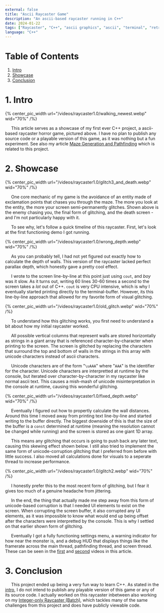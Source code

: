 ```yaml
---
external: false
title: "Ascii Raycaster Game"
description: "An ascii-based raycaster running in C++"
date: 2024-01-22
tags: ["Raycaster", "C++", "ascii graphics", "ascii", "terminal", "retro", "analog", "horror", "analog horror", "Glitching"]
language: "C++"
---
```


# Table of Contents
1. [Intro](#1.-intro)
2. [Showcase](#2.-showcase)
3. [Conclusion](#3.-conclusion)


# 1. Intro
{% center_pic_width url="/videos/raycaster1.0/walking_newest.webp" wid="70%" /%}

&nbsp;&nbsp;&nbsp;&nbsp;&nbsp;This article serves as a showcase of my first ever C++ project, a ascii-based raycaster horror game, pictured above. I have no plan to publish any source code or a playable version of this game, as it was nothing but a fun experiment. See also my article [Maze Generation and Pathfinding](/articles/mazegen) which is related to this project.

# 2. Showcase
{% center_pic_width url="/videos/raycaster1.0/glitch3_and_death.webp" wid="70%" /%}

&nbsp;&nbsp;&nbsp;&nbsp;&nbsp;One core mechanic of my game is the avoidance of an entity made of exclamation points that chases you through the maze. The more you look at the entity, the more your screen semi-permanently glitches. Shown above is the enemy chasing you, the final form of glitching, and the death screen - and I'm not particularly happy with it.

&nbsp;&nbsp;&nbsp;&nbsp;&nbsp;To see why, let's follow a quick timeline of this raycaster. First, let's look at the first functioning demo I got running.

{% center_pic_width url="/videos/raycaster1.0/wrong_depth.webp" wid="70%" /%}

&nbsp;&nbsp;&nbsp;&nbsp;&nbsp;As you can probably tell, I had not yet figured out exactly how to calculate the depth of walls. This version of the raycaster lacked perfect parallax depth, which honestly gave a pretty cool effect.

&nbsp;&nbsp;&nbsp;&nbsp;&nbsp;I wrote to the screen line-by-line at this point just using ```cout```, and *boy* was it slow. As it turns out, writing 60 lines 30-60 times a second to the screen takes a *lot* out of C++. ```cout``` is very CPU intensive, which is why I eventually started printing directly to the terminal-buffer. However, its this line-by-line approach that allowed for my favorite form of visual glitching.

{% center_pic_width url="/videos/raycaster1.0/old_glitch.webp" wid="70%" /%}

&nbsp;&nbsp;&nbsp;&nbsp;&nbsp;To understand how this glitching works, you first need to understand a bit about how my initial raycaster worked.

&nbsp;&nbsp;&nbsp;&nbsp;&nbsp;All possible vertical columns that represent walls are stored horizontally as strings in a giant array that is referenced character-by-character when printing to the screen. The screen is glitched by replacing the characters that surround the top and bottom of walls in the strings in this array with unicode characters instead of ascii characters.

&nbsp;&nbsp;&nbsp;&nbsp;&nbsp;Unicode characters are of the form "```\uAAA```" where "`AAA`" is the identifier for the character. Unicode characters are interpretted at runtime by the console, but iterated over character-by-character in my raycaster like normal ascii text. This causes a mish-mash of unicode misinterpretation in the console at runtime, causing this wonderful glitching.

{% center_pic_width url="/videos/raycaster1.0/fixed_depth.webp" wid="70%" /%}

&nbsp;&nbsp;&nbsp;&nbsp;&nbsp;Eventually I figured out how to propertly calculate the wall distances. Around this time I moved away from printing text line-by-line and started writing to the buffer directly. The biggest downside of this is that the size of the buffer is a ```const``` determined at runtime (meaning the resolution cannot be changed while running) and the screen is stored as one giant 1D array.

&nbsp;&nbsp;&nbsp;&nbsp;&nbsp;This means any glitching that occurs is going to push back any later text, causing this skewing effect shown below. I still also tried to implement the same form of unicode-corruption glitching that I preferred from before with little success. I also moved all calculations done for visuals to a seperate thread to increase performance.

{% center_pic_width url="/videos/raycaster1.0/glitch2.webp" wid="70%" /%}

&nbsp;&nbsp;&nbsp;&nbsp;&nbsp;I honestly prefer this to the most recent form of glitching, but I fear it gives too much of a genuine headache from jittering.

&nbsp;&nbsp;&nbsp;&nbsp;&nbsp;In the end, the thing that actually made me step away from this form of unicode-based corruption is that I needed UI elements to exist on the screen. When corrupting the screen buffer, it also corrupted any UI elements, as it was impossible to know what would end up being offset after the characters were interpretted by the console. This is why I settled on that earlier shown form of glitching.

&nbsp;&nbsp;&nbsp;&nbsp;&nbsp;Eventually I got a fully functioning settings menu, a warning indicator for how near the monster is, and a debug HUD that displays things like the framerate across the main thread, pathfinding thread, and screen thread. These can be seen in the [first](#1.-intro) and [second](#2.-showcase) videos in this article.

# 3. Conclusion
&nbsp;&nbsp;&nbsp;&nbsp;&nbsp;This project ended up being a very fun way to learn C++. As stated in the [intro](#1.-intro), I do not intend to publish any playable version of this game or any of its source code. I actually worked on this raycaster inbetween also working on my [Integer-only Raycaster (Batch)](/articles/batch_raycaster), which tackles many of the same challenges from this project and does have publicly viewable code.